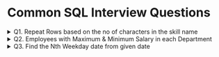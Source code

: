 # Common SQL Interview Questions
<details>
  <summary>Q1. Repeat Rows based on the no of characters in the skill name</summary>

  #### Problem Statement:
  Write a SQL query to repeat skill_name based on the no of characters in the skill_name.<br />
  
  #### Table Schema, Sample Input, and output

  `Skills_data` **Table**
  
  | Column Name   | Type     |
  | :------------ |:---------|
  | skill_id      | VARCHAR  |
  | skill_name    | VARCHAR  |

  **Table Creation:**
  
  ```sql
  CREATE TABLE Skills_data (
	skill_id VARCHAR(3),
	skill_name VARCHAR(15)
  );
  
  INSERT INTO Skills_data VALUES
  ('S1', 'SQL'),
  ('S2', 'Python'),
  ('S3', 'Excel');
  ```

  `Skills_data` **Example Input:**
  
  | skill_id    | skill_name      |
  | :--- | :--- |
  | S1 | SQL |
  | S2 | Python |
  | S3 | Excel |

  `Example` **Output:**
  | skill_id | skill_name |
  | :--- | :--- |
  | S1 | SQL  |
  | S1 | SQL  |
  | S1 | SQL  |
  | S2 | Python |
  | S2 | Python |
  | S2 | Python |
  | S2 | Python |
  | S2 | Python |
  | S2 | Python |
  | S3 | Excel |
  | S3 | Excel |
  | S3 | Excel |
  | S3 | Excel |
  | S3 | Excel |

  ```sql
  WITH cte_repeat AS (
	SELECT skill_id, skill_name, LEN(skill_name) AS Num 
	FROM Skills_data
	UNION ALL
	SELECT skill_id, skill_name, Num - 1 
	FROM cte_repeat
	WHERE Num > 1
  )
  SELECT skill_id, skill_name
  FROM cte_repeat
  ORDER BY skill_id;
  ```
</details>
<details>
  <summary>Q2. Employees with Maximum & Minimum Salary in each Department</summary>

  #### Problem Statement:
  Write a SQL query to identify the *Highest & Lowest Salaried Employee in each Department*.<br />
  
  #### Table Schema, Sample Input, and output

  `Employee` **Table**
  
  | Column Name   | Type     |
  | :------------ |:---------|
  | emp_id        | INT      |
  | emp_name      | VARCHAR  |
  | salary        | INT      |
  | dep_id        | INT      |

  **Table Creation:**
  
  ```sql
  -- DDL Script for Table creation & loading the data
  CREATE TABLE Employee(
	emp_id INT,
	emp_name VARCHAR(25),
	salary INT,
	dep_id INT
  );

  INSERT INTO Employee(emp_id, emp_name, salary, dep_id) VALUES
  (1001, 'Marlania', 92643, 1),
  (1002, 'Briana', 87202, 1),
  (1003, 'Maysha', 70545, 1),
  (1004, 'Jamacia', 65285, 1),
  (1005, 'Kimberli', 51407, 2),
  (1006, 'Lakken', 88933, 2),
  (1007, 'Micaila', 82145, 2),
  (1008, 'Gion', 66187, 2),
  (1009, 'Latoynia', 55729, 3),
  (1010, 'Shaquria', 52111, 3),
  (1011, 'Tarvares', 82979, 3),
  (1012, 'Gabriella', 74132, 4),
  (1013, 'Medusa', 72551, 4),
  (1014, 'Kubra', 55170, 4);
  ```

  **Sample Input:**
  
  `Employee`
  
  | emp_id | emp_name | salary | dep_id |
  | :--- | :--- | :--- | :--- |
  | 1001 | Marlania | 92643 | 1 |
  | 1002 | Briana | 87202 | 1 |
  | 1003 | Maysha | 70545 | 1 |
  | 1004 | Jamacia | 65285 | 1 |
  | 1005 | Kimberli | 51407 | 2 |
  | 1006 | Lakken | 88933 | 2 |
  | 1007 | Micaila | 82145 | 2 |
  | 1008 | Gion | 66187 | 2 |
  | 1009 | Latoynia | 55729 | 3 |
  | 1010 | Shaquria | 52111 | 3 |
  | 1011 | Tarvares | 82979 | 3 |
  | 1012 | Gabriella | 74132 | 4 |
  | 1013 | Medusa | 72551 | 4 |
  | 1014 | Kubra | 55170 | 4 |

  **Sample Output:**
  
  | dep_id | max_salary_emp | min_salary_emp |
  | :--- | :--- | :--- |
  | 1 | Marlania | Jamacia |
  | 2 | Lakken | Kimberli |
  | 3 | Tarvares | Shaquria |
  | 4 | Gabriella | Kubra |

  **Solution:**
  
  `Method 1`
  ```sql
  -- CTE - Identified the Employees having maximum & minimum salary
  -- GROUP BY on dep_id and MAX of emp_name to identify the employee names
  WITH max_min_salary AS (
  SELECT
     dep_id
    ,CASE
	   WHEN salary=MAX(salary) OVER(PARTITION BY dep_id) THEN emp_name
     END AS max_salary_emp
    ,CASE
	   WHEN salary=MIN(salary) OVER(PARTITION BY dep_id) THEN emp_name
     END AS min_salary_emp
  FROM Employee)

  SELECT
     dep_id
    ,MAX(max_salary_emp) AS max_salary_emp
    ,MAX(min_salary_emp) AS min_salary_emp
  FROM max_min_salary
  GROUP BY dep_id;
  ```
  
  `Method 2`
  ```sql
  -- Using FIRST_VALUE
  SELECT DISTINCT 
     dep_id
    ,FIRST_VALUE(emp_name) OVER(PARTITION BY dep_id ORDER BY salary DESC) AS max_salary_emp
    ,FIRST_VALUE(emp_name) OVER(PARTITION BY dep_id ORDER BY salary) AS min_salary_emp
  FROM Employee;
  ```
  
  `Method 3`
  ```sql
  -- Using LAST_VALUE - We need to change the default window frame (UNBOUNDED PRECEDING AND CURRENT ROW) to consider all
  SELECT DISTINCT 
     dep_id
    ,LAST_VALUE(emp_name) OVER(PARTITION BY dep_id ORDER BY salary ROWS BETWEEN CURRENT ROW AND UNBOUNDED FOLLOWING) AS max_salary_emp
    ,LAST_VALUE(emp_name) OVER(PARTITION BY dep_id ORDER BY salary DESC ROWS BETWEEN CURRENT ROW AND UNBOUNDED FOLLOWING) AS min_salary_emp
  FROM Employee;

  SELECT DISTINCT
     dep_id
    ,LAST_VALUE(emp_name) OVER(PARTITION BY dep_id ORDER BY salary ROWS BETWEEN UNBOUNDED PRECEDING AND UNBOUNDED FOLLOWING) AS max_salary_emp
    ,LAST_VALUE(emp_name) OVER(PARTITION BY dep_id ORDER BY salary DESC ROWS BETWEEN UNBOUNDED PRECEDING AND UNBOUNDED FOLLOWING) AS min_salary_emp
  FROM Employee;
  ```
</details>
<details>
  <summary>Q3. Find the Nth Weekday date from given date</summary>

  #### Problem Statement:
  Write a SQL query to find the Nth Weekday date from current date / any given date.<br />
  
  `MS SQL Solution`
  ```sql
  DECLARE @Today DATE = GETDATE(), @Nth TINYINT = 3, @Day TINYINT = 6;
  SELECT
    @Today AS Today,
    DATEPART(dw, @Today) AS Today_DoW_num,
    DATENAME(dw, @Today) AS Today_DoW,
    DATEADD(dd, @Nth*7 - (7 + DATEPART(dw, @Today) - @Day) % 7, @Today) AS Nth_DoW_Date,
    DATENAME( dw, DATEADD(dd, @Nth*7 - (7 + DATEPART(dw, @Today) - @Day) % 7, @Today) ) AS Nth_DoW;
  ```
  
  Where<br />
  * @Today - Date from which we need to calculate the day
  * @Nth - Which occurence need to be determined
  * @Day - Weekday ( 1(Sunday) - 7(Saturday) because it's @@DATEFIRST is 7)
	
  ```sql
  -- Below query can give you the first weekday configured in the system
  SELECT @@DATEFIRST;
  
  -- It sets the first day of the week ( Default, us_english is 7)
  -- Where DATEFIRST 7 is Sunday [ 1 (Mon) - 7 (Sun) ]
  SET DATEFIRST 7;
  
  -- If the DATEFIRST is set to 7, then below query returns 1
  SELECT DATEPART(dw, any_sunday_date)
  ```
  
  **Sample Output** <br />
  * The SQL query was executed on 08-Oct-2023 and below is the output generated
	
  | Today | Today_DoW_num | Today_DoW | Nth_DoW_Date | Nth_DoW |
  | :---  | :---          | :---      | :---         | :---    |
  | 2023-10-08 | 1 | Sunday | 2023-10-27 | Friday |

  `Snowflake`
  ```sql
  SET (Nth, Day) = (3, 'friday');
  SELECT
    CURRENT_DATE() AS today,
    DAYNAME(today) AS today_dow,
    DATEADD(day, ($Nth - 1) * 7, NEXT_DAY(today, $Day)) AS Nth_dow_date,
    DAYNAME(Nth_dow_date) AS Nth_dow;
  ```
  
  **Sample Output**
  | TODAY | TDAY_DOW | NTH_DOW_DATE | NTH_DOW |
  | :---  | :---     | :---         | :---    |
  | 2023-10-08 | Sun | 2023-10-27   | Fri     |
</details>